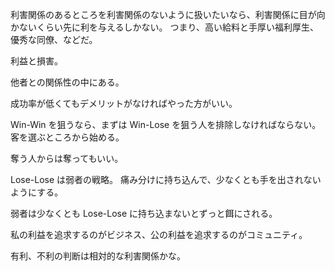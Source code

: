 利害関係のあるところを利害関係のないように扱いたいなら、利害関係に目が向かないくらい先に利を与えるしかない。
つまり、高い給料と手厚い福利厚生、優秀な同僚、などだ。

利益と損害。

他者との関係性の中にある。

成功率が低くてもデメリットがなければやった方がいい。

Win-Win を狙うなら、まずは Win-Lose を狙う人を排除しなければならない。
客を選ぶところから始める。

奪う人からは奪ってもいい。

Lose-Lose は弱者の戦略。
痛み分けに持ち込んで、少なくとも手を出されないようにする。

弱者は少なくとも Lose-Lose に持ち込まないとずっと餌にされる。

私の利益を追求するのがビジネス、公の利益を追求するのがコミュニティ。

有利、不利の判断は相対的な利害関係かな。
